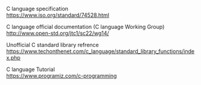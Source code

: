 C language specification  
https://www.iso.org/standard/74528.html


C language official documentation (C language Working Group)  
http://www.open-std.org/jtc1/sc22/wg14/


Unofficial C standard library refrence  
https://www.techonthenet.com/c_language/standard_library_functions/index.php

C language Tutorial  
https://www.programiz.com/c-programming
